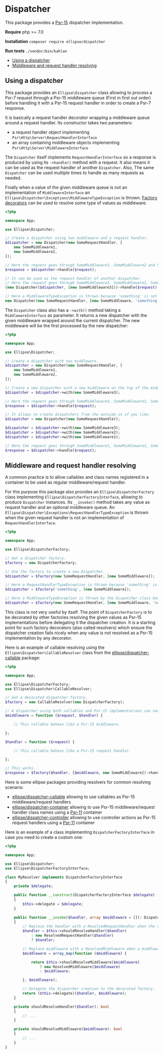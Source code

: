 # Dispatcher

This package provides a [Psr-15](https://www.php-fig.org/psr/psr-15/) dispatcher implementation.

**Require** php >= 7.0

**Installation** `composer require ellipse/dispatcher`

**Run tests** `./vendor/bin/kahlan`

- [Using a dispatcher](#using-a-dispatcher)
- [Middleware and request handler resolving](#middleware-and-request-handler-resolving)

## Using a dispatcher

This package provides an `Ellipse\Dispatcher` class allowing to process a Psr-7 request through a Psr-15 middleware queue (First in first out order) before handling it with a Psr-15 request handler in order to create a Psr-7 response.

It is basically a request handler decorator wrapping a middleware queue around a request handler. Its constructor takes two parameters:

- a request handler object implementing `Psr\Http\Server\RequestHandlerInterface`
- an array containing middleware objects implementing `Psr\Http\Server\MiddlewareInterface`

The `Dispatcher` itself implements `RequestHandlerInterface` so a response is produced by using its `->handle()` method with a request. It also means it can be used as the request handler of another `Dispatcher`. Also, The same `Dispatcher` can be used multiple times to handle as many requests as needed.

Finally when a value of the given middleware queue is not an implementation of `MiddlewareInterface` an `Ellipse\Dispatcher\Exceptions\MiddlewareTypeException` is thrown. [Factory decorators](#middleware-and-request-handler-resolving) can be used to resolve some type of values as middleware.

```php
<?php

namespace App;

use Ellipse\Dispatcher;

// Create a dispatcher using two middleware and a request handler.
$dispatcher = new Dispatcher(new SomeRequestHandler, [
    new SomeMiddleware1,
    new SomeMiddleware2,
]);

// Here the request goes through SomeMiddleware1, SomeMiddleware2 and SomeRequestHandler.
$response = $dispatcher->handle($request);

// It can be used as the request handler of another dispatcher.
// Here the request goes through SomeMiddleware3, SomeMiddleware1, SomeMiddleware2 and SomeRequestHandler
(new Dispatcher($dispatcher, [new SomeMiddleware3]))->handle($request);

// Here a MiddlewareTypeException is thrown because 'something' is not a Psr-15 middleware.
new Dispatcher(new SomeRequestHandler, [new SomeMiddleware, 'something']);
```

The `Dispatcher` class also has a `->with()` method taking a `MiddlewareInterface` as parameter. It returns a new dispatcher with the given middleware wrapped around the current dispatcher. The new middleware will be the first processed by the new dispatcher:

```php
<?php

namespace App;

use Ellipse\Dispatcher;

// Create a dispatcher with two middleware.
$dispatcher = new Dispatcher(new SomeRequestHandler, [
    new SomeMiddleware1,
    new SomeMiddleware2,
]);

// Create a new dispatcher with a new middleware on the top of the middleware queue.
$dispatcher = $dispatcher->with(new SomeMiddleware3);

// Here the request goes through SomeMiddleware3, SomeMiddleware1, SomeMiddleware2 and SomeRequestHandler.
$response = $dispatcher->handle($request);

// It allows to create dispatchers from the outside-in if you like.
$dispatcher = new Dispatcher(new SomeRequestHandler);

$dispatcher = $dispatcher->with(new SomeMiddleware3);
$dispatcher = $dispatcher->with(new SomeMiddleware2);
$dispatcher = $dispatcher->with(new SomeMiddleware1);

// Here the request goes through SomeMiddleware1, SomeMiddleware2, SomeMiddleware3 and SomeRequestHandler.
$response = $dispatcher->handle($request);
```

## Middleware and request handler resolving

A common practice is to allow callables and class names registered in a container to be used as regular middleware/request handler.

For this purpose this package also provides an `Ellipse\DispatcherFactory` class implementing `Ellipse\DispatcherFactoryInterface`, allowing to produce `Dispatcher` instances. Its `__invoke()` method takes any value as request handler and an optional middleware queue. An `Ellipse\Dispatcher\Exceptions\RequestHandlerTypeException` is thrown when the given request handler is not an implementation of `RequestHandlerInterface`.

```php
<?php

namespace App;

use Ellipse\DispatcherFactory;

// Get a dispatcher factory.
$factory = new DispatcherFactory;

// Use the factory to create a new Dispatcher.
$dispatcher = $factory(new SomeRequestHandler, [new SomeMiddleware]);

// Here a RequestHandlerTypeException is thrown because 'something' is not a Psr-15 request handler.
$dispatcher = $factory('something', [new SomeMiddleware]);

// Here a MiddlewareTypeException is thrown by the Dispatcher class because 'something' is not a Psr-15 middleware.
$dispatcher = $factory(new SomeRequestHandler, [new SomeMiddleware, 'something']);
```

This class is not very useful by itself. The point of `DispatcherFactory` is to be decorated by other factories resolving the given values as Psr-15 implementations before delegating it the dispatcher creation. It is a starting point for such factory decorators (also called resolvers) which ensure the dispatcher creation fails nicely when any value is not resolved as a Psr-15 implementation by any decorator.

Here is an example of callable resolving using the `Ellipse\Dispatcher\CallableResolver` class from the [ellipse/dispatcher-callable](https://github.com/ellipsephp/dispatcher-callable) package:

```php
<?php

namespace App;

use Ellipse\DispatcherFactory;
use Ellipse\Dispatcher\CallableResolver;

// Get a decorated dispatcher factory.
$factory = new CallableResolver(new DispatcherFactory);

// A dispatcher using both callables and Psr-15 implementations can now be created.
$middleware = function ($request, $handler) {

    // This callable behave like a Psr-15 middleware.

};

$handler = function ($request) {

    // This callable behave like a Psr-15 request handler.

};

// This works.
$response = $factory($handler, [$middleware, new SomeMiddleware])->handle($request);
```

Here is some ellipse packages providing resolvers for common resolving scenario:

- [ellipse/dispatcher-callable](https://github.com/ellipsephp/dispatcher-callable) allowing to use callables as Psr-15 middleware/request handlers
- [ellipse/dispatcher-container](https://github.com/ellipsephp/dispatcher-container) allowing to use Psr-15 middleware/request handler class names using a [Psr-11](https://www.php-fig.org/psr/psr-11/) container
- [ellipse/dispatcher-controller](https://github.com/ellipsephp/dispatcher-controller) allowing to use controller actions as Psr-15 request handlers using a [Psr-11](https://www.php-fig.org/psr/psr-11/) container

Here is an example of a class implementing `DispatcherFactoryInterface` in case you need to create a custom one:

```php
<?php

namespace App;

use Ellipse\Dispatcher;
use Ellipse\DispatcherFactoryInterface;

class MyResolver implements DispatcherFactoryInterface
{
    private $delegate;

    public function __construct(DispatcherFactoryInterface $delegate)
    {
        $this->delegate = $delegate;
    }

    public function __invoke($handler, array $middleware = []): Dispatcher
    {
        // Replace the handler with a ResolvedRequestHandler when the request handler should be resolved.
        $handler = $this->shouldResolveHandler($handler)
            : new ResolvedRequestHandler($handler)
            ? $handler;

        // Replace middleware with a ResolvedMiddleware when a middleware should be resolved.
        $middleware = array_map(function ($middleware) {

            return $this->shouldResolveMiddleware($middleware)
                ? new ResolvedMiddleware($middleware)
                : $middleware;

        }, $middleware);

        // Delegate the dispatcher creation to the decorated factory.
        return ($this->delegate)($handler, $middleware);
    }

    private shouldResolveHandler($handler): bool
    {
        // ...
    }

    private shouldResolveMiddleware($middleware): bool
    {
        // ...
    }
}
```
